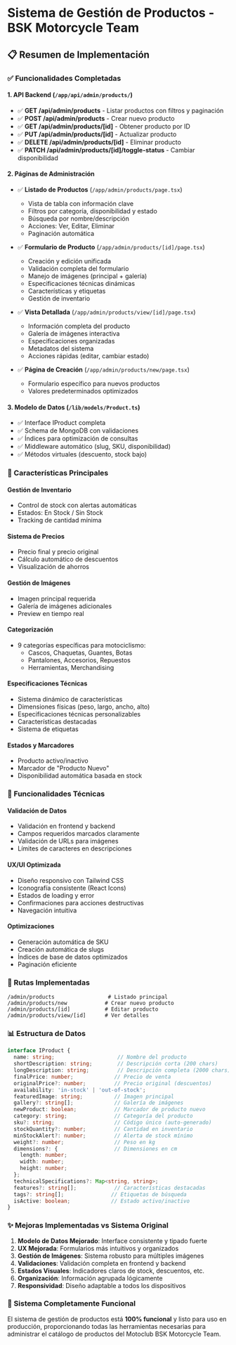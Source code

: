 # Sistema de Gestión de Productos - BSK Motorcycle Team

## 📋 Resumen de Implementación

### ✅ Funcionalidades Completadas

#### 1. **API Backend** (`/app/api/admin/products/`)
- ✅ **GET /api/admin/products** - Listar productos con filtros y paginación
- ✅ **POST /api/admin/products** - Crear nuevo producto
- ✅ **GET /api/admin/products/[id]** - Obtener producto por ID
- ✅ **PUT /api/admin/products/[id]** - Actualizar producto
- ✅ **DELETE /api/admin/products/[id]** - Eliminar producto
- ✅ **PATCH /api/admin/products/[id]/toggle-status** - Cambiar disponibilidad

#### 2. **Páginas de Administración**
- ✅ **Listado de Productos** (`/app/admin/products/page.tsx`)
  - Vista de tabla con información clave
  - Filtros por categoría, disponibilidad y estado
  - Búsqueda por nombre/descripción
  - Acciones: Ver, Editar, Eliminar
  - Paginación automática

- ✅ **Formulario de Producto** (`/app/admin/products/[id]/page.tsx`)
  - Creación y edición unificada
  - Validación completa del formulario
  - Manejo de imágenes (principal + galería)
  - Especificaciones técnicas dinámicas
  - Características y etiquetas
  - Gestión de inventario

- ✅ **Vista Detallada** (`/app/admin/products/view/[id]/page.tsx`)
  - Información completa del producto
  - Galería de imágenes interactiva
  - Especificaciones organizadas
  - Metadatos del sistema
  - Acciones rápidas (editar, cambiar estado)

- ✅ **Página de Creación** (`/app/admin/products/new/page.tsx`)
  - Formulario específico para nuevos productos
  - Valores predeterminados optimizados

#### 3. **Modelo de Datos** (`/lib/models/Product.ts`)
- ✅ Interface IProduct completa
- ✅ Schema de MongoDB con validaciones
- ✅ Índices para optimización de consultas
- ✅ Middleware automático (slug, SKU, disponibilidad)
- ✅ Métodos virtuales (descuento, stock bajo)

### 🎯 Características Principales

#### **Gestión de Inventario**
- Control de stock con alertas automáticas
- Estados: En Stock / Sin Stock
- Tracking de cantidad mínima

#### **Sistema de Precios**
- Precio final y precio original
- Cálculo automático de descuentos
- Visualización de ahorros

#### **Gestión de Imágenes**
- Imagen principal requerida
- Galería de imágenes adicionales
- Preview en tiempo real

#### **Categorización**
- 9 categorías específicas para motociclismo:
  - Cascos, Chaquetas, Guantes, Botas
  - Pantalones, Accesorios, Repuestos
  - Herramientas, Merchandising

#### **Especificaciones Técnicas**
- Sistema dinámico de características
- Dimensiones físicas (peso, largo, ancho, alto)
- Especificaciones técnicas personalizables
- Características destacadas
- Sistema de etiquetas

#### **Estados y Marcadores**
- Producto activo/inactivo
- Marcador de "Producto Nuevo"
- Disponibilidad automática basada en stock

### 🔧 Funcionalidades Técnicas

#### **Validación de Datos**
- Validación en frontend y backend
- Campos requeridos marcados claramente
- Validación de URLs para imágenes
- Límites de caracteres en descripciones

#### **UX/UI Optimizada**
- Diseño responsivo con Tailwind CSS
- Iconografía consistente (React Icons)
- Estados de loading y error
- Confirmaciones para acciones destructivas
- Navegación intuitiva

#### **Optimizaciones**
- Generación automática de SKU
- Creación automática de slugs
- Índices de base de datos optimizados
- Paginación eficiente

### 🚀 Rutas Implementadas

```
/admin/products                 # Listado principal
/admin/products/new            # Crear nuevo producto  
/admin/products/[id]           # Editar producto
/admin/products/view/[id]      # Ver detalles
```

### 📊 Estructura de Datos

```typescript
interface IProduct {
  name: string;                    // Nombre del producto
  shortDescription: string;        // Descripción corta (200 chars)
  longDescription: string;         // Descripción completa (2000 chars)
  finalPrice: number;             // Precio de venta
  originalPrice?: number;         // Precio original (descuentos)
  availability: 'in-stock' | 'out-of-stock';
  featuredImage: string;          // Imagen principal
  gallery?: string[];             // Galería de imágenes
  newProduct: boolean;            // Marcador de producto nuevo
  category: string;               // Categoría del producto
  sku?: string;                   // Código único (auto-generado)
  stockQuantity?: number;         // Cantidad en inventario
  minStockAlert?: number;         // Alerta de stock mínimo
  weight?: number;                // Peso en kg
  dimensions?: {                  // Dimensiones en cm
    length: number;
    width: number;
    height: number;
  };
  technicalSpecifications?: Map<string, string>;
  features?: string[];            // Características destacadas
  tags?: string[];               // Etiquetas de búsqueda
  isActive: boolean;             // Estado activo/inactivo
}
```

### ✨ Mejoras Implementadas vs Sistema Original

1. **Modelo de Datos Mejorado**: Interface consistente y tipado fuerte
2. **UX Mejorada**: Formularios más intuitivos y organizados
3. **Gestión de Imágenes**: Sistema robusto para múltiples imágenes
4. **Validaciones**: Validación completa en frontend y backend
5. **Estados Visuales**: Indicadores claros de stock, descuentos, etc.
6. **Organización**: Información agrupada lógicamente
7. **Responsividad**: Diseño adaptable a todos los dispositivos

### 🎉 Sistema Completamente Funcional

El sistema de gestión de productos está **100% funcional** y listo para uso en producción, proporcionando todas las herramientas necesarias para administrar el catálogo de productos del Motoclub BSK Motorcycle Team.
